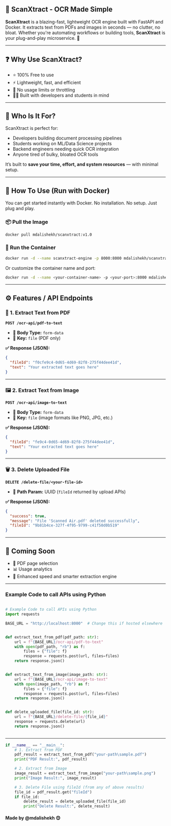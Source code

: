 ## 🧾 ScanXtract - OCR Made Simple

**ScanXtract** is a blazing-fast, lightweight OCR engine built with FastAPI and Docker. It extracts text from PDFs and images in seconds — no clutter, no bloat. Whether you're automating workflows or building tools, **ScanXtract** is your plug-and-play microservice. 🚀

---

## ❓ Why Use ScanXtract?

- ⭐ 100% Free to use  
- ⚡ Lightweight, fast, and efficient  
- 🚫 No usage limits or throttling  
- 👨‍💻 Built with developers and students in mind  

---

## 🎯 Who Is It For?

ScanXtract is perfect for:

- Developers building document processing pipelines  
- Students working on ML/Data Science projects  
- Backend engineers needing quick OCR integration  
- Anyone tired of bulky, bloated OCR tools  

It’s built to **save your time, effort, and system resources** — with minimal setup.

---

## 🐳 How To Use (Run with Docker)

You can get started instantly with Docker. No installation. No setup. Just plug and play.

### 📦 Pull the Image

```bash
docker pull mdalishekh/scanxtract:v1.0
```

### 🚀 Run the Container

```bash
docker run -d --name scanxtract-engine -p 8000:8000 mdalishekh/scanxtract:v1.0
```

Or customize the container name and port:

```bash
docker run -d --name <your-container-name> -p <your-port>:8000 mdalishekh/scanxtract:v1.0
```

---

## ⚙️ Features / API Endpoints

### 📄 1. Extract Text from PDF  

**`POST /ocr-api/pdf-to-text`**

- 🔸 **Body Type:** `form-data`  
- 🔑 **Key:** `file`    (PDF only)

**✅ Response (JSON):**

```json
{
  "fileId": "f0cfe9c4-0d65-4d69-82f8-275f44dee41d",
  "text": "Your extracted text goes here"
}
```

---

### 🖼️ 2. Extract Text from Image  

**`POST /ocr-api/image-to-text`**

- 🔸 **Body Type:** `form-data`  
- 🔑 **Key:** `file` (image formats like PNG, JPG, etc.)

**✅ Response (JSON):**

```json
{
  "fileId": "fe9c4-0d65-4d69-82f8-275f44dee41d",
  "text": "Your extracted text goes here"
}
```

---

### 🗑️ 3. Delete Uploaded File  

**`DELETE /delete-file/<your-file-id>`**

- 🔸 **Path Param:** UUID (`fileId` returned by upload APIs)

**✅ Response (JSON):**

```json
{
  "success": true,
  "message": "File 'Scanned Air.pdf' deleted successfully",
  "fileId": "9b81b4ce-327f-4f95-9799-c41f50d0b519"
}
```

---

## 🧠 Coming Soon

- 📝 PDF page selection  
- 📊 Usage analytics  
- 🚀 Enhanced speed and smarter extraction engine  

---

### Example Code to call APIs using Python

```python

# Example Code to call APIs using Python
import requests

BASE_URL = "http://localhost:8000"  # Change this if hosted elsewhere


def extract_text_from_pdf(pdf_path: str):
    url = f"{BASE_URL}/ocr-api/pdf-to-text"
    with open(pdf_path, "rb") as f:
        files = {"file": f}
        response = requests.post(url, files=files)
    return response.json()


def extract_text_from_image(image_path: str):
    url = f"{BASE_URL}/ocr-api/image-to-text"
    with open(image_path, "rb") as f:
        files = {"file": f}
        response = requests.post(url, files=files)
    return response.json()


def delete_uploaded_file(file_id: str):
    url = f"{BASE_URL}/delete-file/{file_id}"
    response = requests.delete(url)
    return response.json()
    
```

---

```python
if __name__ == "__main__":
    # 1. Extract from PDF
    pdf_result = extract_text_from_pdf("your-path\sample.pdf")
    print("PDF Result:", pdf_result)

    # 2. Extract from Image
    image_result = extract_text_from_image("your-path\sample.png")
    print("Image Result:", image_result)

    # 3. Delete File using fileId (from any of above results)
    file_id = pdf_result.get("fileId")
    if file_id:
        delete_result = delete_uploaded_file(file_id)
        print("Delete Result:", delete_result)

```

#### Made by @mdalishekh 😊
